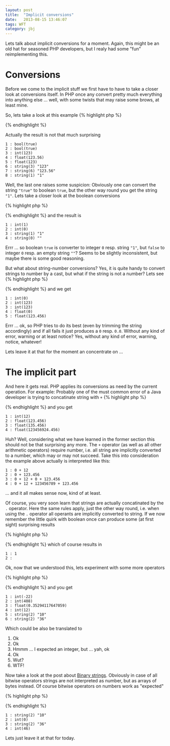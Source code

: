 ```yaml
---
layout: post
title:  "Implicit conversions"
date:   2013-08-15 13:46:07
tags: WFT
category: jbj
---
```


Lets talk about implicit conversions for a moment. Again, this might be an old hat for seasoned PHP developers, but I realy had some "fun" reimplementing this.

# Conversions

Before we come to the implicit stuff we first have to have to take a closer look at conversions itself. In PHP once any convert pretty much everything into anything else ... well, with some twists that may raise some brows, at least mine.

So, lets  take a look at this example
{% highlight php %}
<?php
echo "1 : "; var_dump((bool)1);
echo "2 : "; var_dump((bool)"true");
echo "3 : "; var_dump((int)"123");
echo "4 : "; var_dump((double)"123.56");
echo "5 : "; var_dump((double)123);
echo "6 : "; var_dump((string)123);
echo "7 : "; var_dump((string)123.56);
echo "8 : "; var_dump((string)true);
?>
{% endhighlight %}

Actually the result is not that much surprising

~~~
1 : bool(true)
2 : bool(true)
3 : int(123)
4 : float(123.56)
5 : float(123)
6 : string(3) "123"
7 : string(6) "123.56"
8 : string(1) "1"
~~~

Well, the last one raises some suspicion: Obviously one can convert the string `"true"` to boolean `true`, but the other way round you get the string `"1"`. Lets take a closer look at the boolean conversions

{% highlight php %}
<?php
echo "1 : "; var_dump((int)true);
echo "2 : "; var_dump((int)false);
echo "3 : "; var_dump((string)true);
echo "4 : "; var_dump((string)false);
?>
{% endhighlight %}
and the result is

~~~
1 : int(1)
2 : int(0)
3 : string(1) "1"
4 : string(0) ""
~~~

Errr ... so boolean `true` is converter to integer `0` resp. string `"1"`, but `false` to integer `0` resp. an empty string `""`?
Seems to be slightly inconsistent, but maybe there is some good reasoning.

But what about string-number conversions?
Yes, it is quite handy to convert strings to number by a cast, but what if the string is not a number? Lets see
{% highlight php %}
<?php
echo "1 : "; var_dump((int)"abc");
echo "2 : "; var_dump((int)" 123abc");
echo "3 : "; var_dump((int)" 123.456abc");
echo "4 : "; var_dump((double)"abc");
echo "5 : "; var_dump((double)" 123.456abc");
?>
{% endhighlight %}
and we get

~~~
1 : int(0)
2 : int(123)
3 : int(123)
4 : float(0)
5 : float(123.456)
~~~

Errr ... ok, so PHP tries to do its best (even by trimming the string accordingly) and if all fails it just produces a `0` resp. `0.0`.
Without any kind of error, warning or at least notice?
Yes, without any kind of error, warning, notice, whatever!

Lets leave it at that for the moment an concentrate on ...

# The implicit part

And here it gets real. PHP applies its conversions as need by the current operation.
For example: Probably one of the must common error of a Java developer is trying to concatinate string with `+`
{% highlight php %}
<?php
$i = 12;
$d = 123.456;
echo "1 : "; var_dump("i = " + $i);
echo "2 : "; var_dump("d = " + $d);
echo "3 : "; var_dump("i = " + $i + " d = " + $d);
echo "4 : "; var_dump("i = " + $i + " 123456789 d = " + $d);
?>
{% endhighlight %}
and you get

~~~
1 : int(12)
2 : float(123.456)
3 : float(135.456)
4 : float(123456924.456)
~~~

Huh?
Well, considering what we have learned in the former section this should not be that surprising any more. The `+` operator (as well as all other arithmetic operators) require number, i.e. all string are implicitly converted to a number, which may or may not succeed. Take this into consideration the example above actually is interpreted like this:

~~~
1 : 0 + 12
2 : 0 + 123.456
3 : 0 + 12 + 0 + 123.456
4 : 0 + 12 + 123456789 + 123.456
~~~

... and it all makes sense now, kind of at least.

Of course, you very soon learn that strings are actually concatinated by the `.` operator. Here the same rules apply, just the other way round, i.e. when using the `.` operator all operants are implicitly converted to string. If we now remember the little quirk with boolean once can produce some (at first sight) surprising results

{% highlight php %}
<?php
echo "1 : " . true . "\n";
echo "2 : " . false . "\n";
?>
{% endhighlight %}
which of course results in

~~~
1 : 1
2 :
~~~

Ok, now that we understood this, lets experiment with some more operators

{% highlight php %}
<?php
echo "1 : "; var_dump("12" - "34");
echo "2 : "; var_dump("12" * "34");
echo "3 : "; var_dump("12" / "34");
echo "4 : "; var_dump("12" % "34");
echo "5 : "; var_dump("12" & "34");
echo "6 : "; var_dump("12" | "34");
?>
{% endhighlight %}
and you get

~~~
1 : int(-22)
2 : int(408)
3 : float(0.35294117647059)
4 : int(12)
5 : string(2) "10"
6 : string(2) "36"
~~~

Which could be also be translated to

1. Ok
2. Ok
3. Hmmm ... I expected an integer, but ... yah, ok
4. Ok
5. Wut?
6. WTF!

Now take a look at the post about [Binary strings](/2013/08/13/binary-strings-wtf). Obviously in case of all bitwise operators strings are not interpreted as number, but as arrays of bytes instead. Of course bitwise operators on numbers work as "expected"

{% highlight php %}
<?php
echo "1 : "; var_dump("12" & "34");
echo "2 : "; var_dump(12 & 34);
echo "3 : "; var_dump("12" | "34");
echo "4 : "; var_dump(12 | 34);
?>
{% endhighlight %}

~~~
1 : string(2) "10"
2 : int(0)
3 : string(2) "36"
4 : int(46)
~~~

Lets just leave it at that for today.
